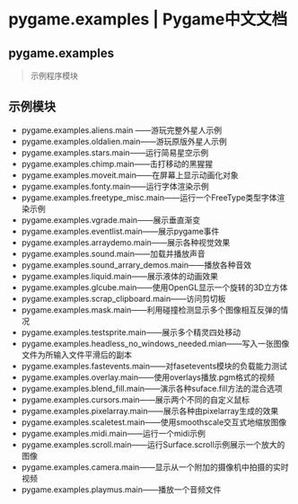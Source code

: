 # pygame.examples | Pygame中文文档

## pygame.examples

> 示例程序模块

## 示例模块

- pygame.examples.aliens.main ——游玩完整外星人示例
- pygame.examples.oldalien.main——游玩原版外星人示例
- pygame.examples.stars.main——运行简易星空示例
- pygame.examples.chimp.main——击打移动的黑猩猩
- pygame.examples.moveit.main——在屏幕上显示动画化对象
- pygame.examples.fonty.main——运行字体渲染示例
- pygame.examples.freetype_misc.main——运行一个FreeType类型字体渲染示例
- pygame.examples.vgrade.main——展示垂直渐变
- pygame.examples.eventlist.main——展示pygame事件
- pygame.examples.arraydemo.main——展示各种视觉效果
- pygame.examples.sound.main——加载并播放声音
- pygame.examples.sound_arrary_demos.main——播放各种音效
- pygame.examples.liquid.main——展示液体的动画效果
- pygame.examples.glcube.main——使用OpenGL显示一个旋转的3D立方体
- pygame.examples.scrap_clipboard.main——访问剪切板
- pygame.examples.mask.main——利用碰撞检测显示多个图像相互反弹的情况
- pygame.examples.testsprite.main——展示多个精灵四处移动
- pygame.examples.headless_no_windows_needed.mian——写入一张图像文件为所输入文件平滑后的副本
- pygame.examples.fastevents.main——对fasetevents模块的负载能力测试
- pygame.examples.overlay.main——使用overlays播放.pgm格式的视频
- pygame.examples.blend_fill.main——演示各种suface.fill方法的混合选项
- pygame.examples.cursors.main——展示两个不同的自定义鼠标
- pygame.examples.pixelarray.main——展示各种由pixelarray生成的效果
- pygame.examples.scaletest.main——使用smoothscale交互式地缩放图像
- pygame.examples.midi.main——运行一个midi示例
- pygame.examples.scroll.main——运行Surface.scroll示例展示一个放大的图像
- pygame.examples.camera.main——显示从一个附加的摄像机中拍摄的实时视频
- pygame.examples.playmus.main——播放一个音频文件

